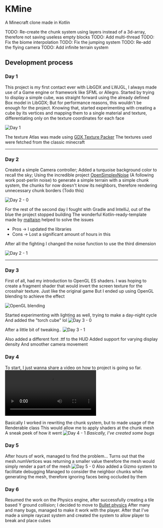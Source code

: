 # KMine

A Minecraft clone made in Kotlin

TODO: Re-create the chunk system using layers instead of a 3d-array, therefore not saving useless empty blocks
TODO: Add multi-thread
TODO: Fix the biome interpolation
TODO: Fix the jumping system
TODO: Re-add the flying camera
TODO: Add infinite terrain system

## Development process

### Day 1

This project is my first contact ever with LibGDX and LWJGL, I always made use of a Game engine or framework like SFML or Allegro.
Started by trying to display a simple cube, was straight forward using the already defined Box model in LibGDX; But for performance reasons, this wouldn't be enough for the project.
Knowing that, started experimenting with creating a cube by its vertices and mapping them to a single material and texture, differentiating only on the texture coordinates for each face

![Day 1](./.github/day1_0.png)

The texture Atlas was made using [GDX Texture Packer](https://github.com/crashinvaders/gdx-texture-packer-gui)
The textures used were fetched from the classic minecraft

---

### Day 2

Created a simple Camera controller;
Added a turquoise background color to recall the sky;
Using the incredible project [OpenSimplexNoise](https://gist.github.com/KdotJPG/b1270127455a94ac5d19) (A following work post-perlin noise) to generate a simple terrain
with a simple chunk system, the chunks for now doesn't know its neighbors, therefore rendering unnecessary chunk borders (Todo this)

![Day 2 - 0](./.github/day2_0.png)

For the rest of the second day I fought with Gradle and IntelliJ, out of the blue the project stopped building
The wonderful Kotlin-ready-template made by [maltaisn](https://github.com/maltaisn/kmine) helped to solve the issues
- Pros -> I updated the libraries
- Cons -> Lost a significant amount of hours in this

After all the fighting I changed the noise function to use the third dimension

![Day 2 - 1](./.github/day2_1.png)

---

### Day 3

First of all, had my introduction to OpenGL ES shaders.
I was hoping to create a fragment shader that would invert the screen texture for the crosshair texture. Just like the original game
But I ended up using OpenGL blending to achieve the effect



![OpenGL blending](./.github/opengl_blending.png)

Started experimenting with lighting as well, trying to make a day-night cycle
And added the "torch cube" lol
![Day 3 - 0](./.github/day3_0.png)

After a little bit of tweaking..
![Day 3 - 1](./.github/day3_1.png)

Also added a different font .ttf to the HUD
Added support for varying display density
And smoother camera movement

### Day 4
To start, I just wanna share a video on how to project is going so far.
![Day 4 - 0](./.github/day4_0.mp4)

Basically I worked in rewriting the chunk system, but to made usage of the Renderable class
This would allow me to apply shaders at the chunk mesh
A sneak peek of how it went
![Day 4 - 1](./.github/day4_1.png)
*Basically, I've created some bugs*

### Day 5
After hours of work, managed to find the problem... Turns out that the mesh.numVertices was returning a smaller value
therefore the mesh would simply render a part of the mesh
![Day 5 - 0](./.github/day5_0.png)
Also added a Gizmo system to facilitate debugging
Managed to consider the neighbor chunks while generating the mesh, therefore ignoring faces being occluded by them

### Day 6
Resumed the work on the Physics engine, after successfully creating a tile based Y ground collision; I decided to move to [Bullet physics](https://pybullet.org/wordpress/index.php/forum-2/)
After many and many bugs, managed to make it work with the player.
After that I've made a simple raycast system and created the system to allow player to break and place cubes
